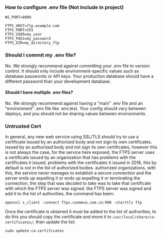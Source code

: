 ### How to configure .env file (Not include in project)

```
WS_PORT=8080

FTPS_HOST=ftp.example.com
FTPS_PORT=555
FTPS_USER=my_user
FTPS_PASS=my_password
FTPS_DIR=my_directory_ftp
```

### Should I commit my .env file?

No. We strongly recommend against committing your .env file to version control. It should only include
environment-specific values such as database passwords or API keys. Your production database should have a different
password than your development database.

#### Should I have multiple .env files?

No. We strongly recommend against having a "main" .env file and an "environment"
.env file like .env.test. Your config should vary between deploys, and you should not be sharing values between
environments.

### Untrusted Cert

In general, any new web service using SSL/TLS should try to use a certificate issued by an authorized body and not sign
its own certificates. issued by an authorized body and not sign its own certificates, however this is not always the
case, for the service here exposed, the FTPS server uses a certificate issued by an organization that has problems with
the certificates it issued. problems with the certificates it issued in 2018, this by default is not in the list of
authorized bodies. authorized organizations, with this, the service never manages to establish a secure connection and
the server ends up expelling it or ends up expelling it or terminating the connection, the step that was decided to take
was to take that certificate with which the FTPS server was signed. the FTPS server was signed and add it to the list of
authorities, the command has been:

`openssl s_client -connect ftps.coomeva.com.co:990 -starttls ftp`

Once the certificate is obtained it must be added to the list of authorities, to do this you should copy the certificate
and move it to `/usr/local/share/ca-certificates/`, then update the list:

`sudo update-ca-certificates`